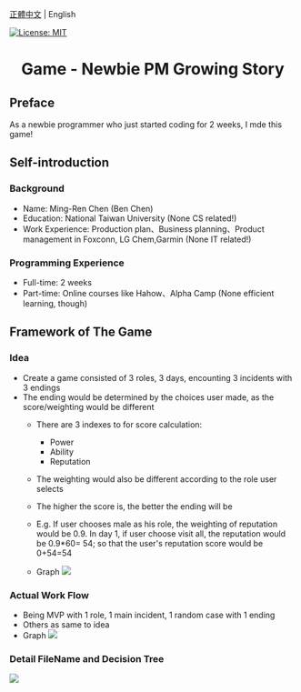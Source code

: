 [正體中文](./README.zh-TW.md) | English

[![License: MIT](https://img.shields.io/badge/License-MIT-yellow.svg)](https://opensource.org/licenses/MIT)

<h1 align="center">Game - Newbie PM Growing Story </h1>

## Preface
As a newbie programmer who just started coding for 2 weeks, I  mde this game!



## Self-introduction
### Background
- Name: Ming-Ren Chen (Ben Chen)
- Education: National Taiwan University (None CS related!)
- Work Experience: Production plan、Business planning、Product management in Foxconn, LG Chem,Garmin (None IT related!)

### Programming Experience
- Full-time: 2 weeks 
- Part-time: Online courses like Hahow、Alpha Camp (None efficient learning, though)



## Framework of The Game
### Idea
- Create a game consisted of 3 roles, 3 days, encounting 3 incidents with 3 endings
- The ending would be determined by the choices user made, as the score/weighting would be different
     - There are 3 indexes to for score calculation: 
          - Power
          - Ability
          - Reputation
     - The weighting would also be different according to the role user selects
     - The higher the score is, the better the ending will be
     - E.g. If user chooses male as his role, the weighting of reputation would be 0.9. In day 1, if user choose visit all, the reputation would be 0.9*60= 54; so that the user's reputation score would be 0+54=54

     - Graph
![](https://lh3.googleusercontent.com/tFD4aB4gt-aOvZd8IR6czL4wQshyRRiHtFbhSVFRpVAfkEDe6mt5H8mTPBH2D9vDftCpjz1lfIJiOooMB0ufU-01axVLd29mnmmNZtMKREiNFu3K1k4gIbpOxdhrtzylHODNWfSz=w2400) 

### Actual Work Flow
- Being MVP with 1 role, 1 main incident, 1 random case with 1 ending
- Others as same to idea
- Graph
![](https://lh3.googleusercontent.com/qwvt_SITl7fOkadHTlMMKd6pvq0TdzKTP9mYcqbK7kS4G2uWXxLJ6aDZGdhU2qwaihl_3SkYVWFcs2-sBgK6vKcCSKHbm9D0ue-w0UyB8gAg2L5aduri20ey7-C8Z8gg7hRS8Msg=w2400)


### Detail FileName and Decision Tree
![](https://lh3.googleusercontent.com/aYesNzpYqG9IUHfE0HBh1SwnYC2oesxgMkQF--vX1KatI5aAlt9hq0Z-7bkVMut5s60DMJVSBaPRPZUhSOfftZTvXHX-mrHdWrr-nqMGuxiEi_lRSWS8F_nmO-JSbfH1WmDM_V1u=w2400)




